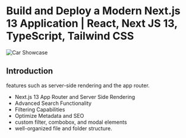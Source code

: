 # Build and Deploy a Modern Next.js 13 Application | React, Next JS 13, TypeScript, Tailwind CSS
![Car Showcase](https://i.ibb.co/GxvFJDZ/Thumbnail.png)

## Introduction
 features such as server-side rendering and the app router. 
 
- Next.js 13 App Router and Server Side Rendering
- Advanced Search Functionality
- Filtering Capabilities
- Optimize Metadata and SEO
- custom filter, combobox, and modal elements
- well-organized file and folder structure.
